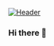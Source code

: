 [![Header](https://raw.githubusercontent.com/MartinHeinz/bajajneha27/bajajneha27/readme_header.png "Header")](https://some-url.dev/)
### Hi there 👋

<!--
**bajajneha27/bajajneha27** is a ✨ _special_ ✨ repository because its `README.md` (this file) appears on your GitHub profile.

Here are some ideas to get you started:

- 🔭 I’m currently working on ...
- 🌱 I’m currently learning ...
- 👯 I’m looking to collaborate on ...
- 🤔 I’m looking for help with ...
- 💬 Ask me about ...
- 📫 How to reach me: ...
- 😄 Pronouns: ...
- ⚡ Fun fact: ...
-->
